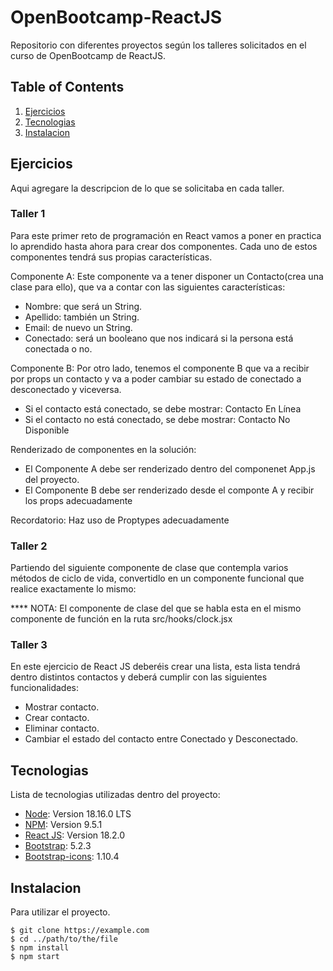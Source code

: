 # OpenBootcamp-ReactJS
Repositorio con diferentes proyectos según los talleres solicitados en el curso de OpenBootcamp de ReactJS.

## Table of Contents
1. [Ejercicios](#ejercicios)
2. [Tecnologias](#tecnologias)
3. [Instalacion](#instalacion)

## Ejercicios
Aqui agregare la descripcion de lo que se solicitaba en cada taller.

### Taller 1
Para este primer reto de programación en React vamos a poner en practica lo aprendido hasta ahora para crear dos componentes.
Cada uno de estos componentes tendrá sus propias características.

Componente A: Este componente va a tener disponer un Contacto(crea una clase para ello), que va a contar con las siguientes características:

* Nombre: que será un String.
* Apellido: también un String.
* Email: de nuevo un String.
* Conectado: será un booleano que nos indicará si la persona está conectada o no.

Componente B: Por otro lado, tenemos el componente B que va a recibir por props un contacto y va a poder cambiar su estado de conectado a desconectado y viceversa.

* Si el contacto está conectado, se debe mostrar: Contacto En Línea
* Si el contacto no está conectado, se debe mostrar: Contacto No Disponible

Renderizado de componentes en la solución:

* El Componente A debe ser renderizado dentro del componenet App.js del proyecto.
* El Componente B debe ser renderizado desde el componte A y recibir los props adecuadamente

Recordatorio: Haz uso de Proptypes adecuadamente

### Taller 2
Partiendo del siguiente componente de clase que contempla varios métodos de ciclo de vida, convertidlo en un componente funcional que realice exactamente lo mismo:

**** NOTA: El componente de clase del que se habla esta en el mismo componente de función en la ruta src/hooks/clock.jsx

### Taller 3
En este ejercicio de React JS deberéis crear una lista, esta lista tendrá dentro distintos contactos y deberá cumplir con las siguientes funcionalidades:

* Mostrar contacto.
* Crear contacto.
* Eliminar contacto.
* Cambiar el estado del contacto entre Conectado y Desconectado.

## Tecnologias
Lista de tecnologias utilizadas dentro del proyecto:
* [Node](https://nodejs.org/en): Version 18.16.0 LTS
* [NPM](https://example.com): Version 9.5.1
* [React JS](https://legacy.reactjs.org/docs/getting-started.html): Version 18.2.0 
* [Bootstrap](https://getbootstrap.com/): 5.2.3
* [Bootstrap-icons](https://icons.getbootstrap.com/): 1.10.4
## Instalacion
Para utilizar el proyecto. 
```
$ git clone https://example.com
$ cd ../path/to/the/file
$ npm install
$ npm start
